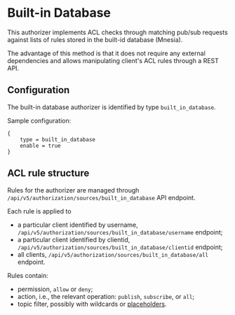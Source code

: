 # Built-in Database

This authorizer implements ACL checks through matching pub/sub requests against lists of rules stored in the
built-id database (Mnesia).

The advantage of this method is that it does not require any external dependencies and allows manipulating
client's ACL rules through a REST API.

## Configuration

The built-in database authorizer is identified by type `built_in_database`.

Sample configuration:

```
{
    type = built_in_database
    enable = true
}
```

## ACL rule structure

Rules for the authorizer are managed through `/api/v5/authorization/sources/built_in_database` API endpoint.

Each rule is applied to
* a particular client identified by username, `/api/v5/authorization/sources/built_in_database/username` endpoint;
* a particular client identified by clientid, `/api/v5/authorization/sources/built_in_database/clientid` endpoint;
* all clients, `/api/v5/authorization/sources/built_in_database/all` endpoint.

Rules contain:
* permission, `allow` or `deny`;
* action, i.e., the relevant operation: `publish`, `subscribe`, or `all`;
* topic filter, possibly with wildcards or [placeholders](authz.md#topic-placeholders).
